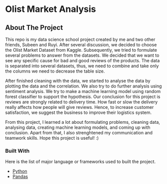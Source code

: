 # Olist Market Analysis
<!-- ABOUT THE PROJECT -->
## About The Project

This repo is my data science school project created by me and two other friends, Subeen and Ruyi. After several discussion, we decided to choose the Olist Market Dataset from Kaggle. Subsequently, we tried to formulate several problems to answer from the datasets. We decided that we want to see any specific cause for bad and good reviews of the products. The data is separated into several datasets, thus, we need to combine and take only the columns we need to decrease the table size. 

After finished cleaning with the data, we started to analyse the data by plotting the data and the correlation. We also try to do further analysis using sentiment analysis. We try to make a machine learning model using random forest classifier to support the hypothesis. Our conclusion for this project is reviews are strongly related to delivery time. How fast or slow the delivery really affects how people will give reviews. Hence, to increase customer satisfaction, we suggest the business to improve their logistics system.

From this project, I learned a lot about formulating problems, cleaning data, analysing data, creating machine learning models, and coming up with conclusion. Apart from that, I also strenghtened my communication and teamwork skills. Hope this project is useful! :)

### Built With

Here is the list of major language or frameworks used to built the project.
* [Python](https://www.python.org/)
* [Pandas](https://pandas.pydata.org/)
